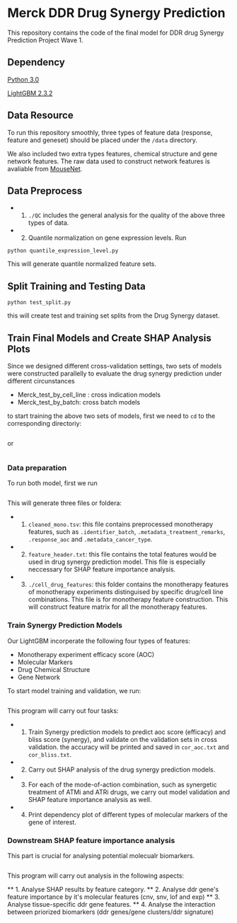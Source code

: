 # Merck DDR Drug Synergy Prediction

This repository contains the code of the final model for DDR drug Synergy Prediction Project Wave 1. 

## Dependency

[Python 3.0](https://www.python.org/download/releases/3.0/)

[LightGBM 2.3.2](https://lightgbm.readthedocs.io/en/latest/index.html)

## Data Resource

To run this repository smoothly, three types of feature data (response, feature and geneset) should be placed under the `/data` directory.  

We also included two extra types features, chemical structure and gene network features. The raw data used to construct network features is avaliable from [MouseNet](http://fntm.princeton.edu). 

## Data Preprocess

* 1. `./QC` includes the general analysis for the quality of the above three types of data.
* 2. Quantile normalization on gene expression levels. Run 
```cd ./QC
python quantile_expression_level.py
```
This will generate quantile normalized feature sets.

## Split Training and Testing Data

```
python test_split.py
```
this will create test and training set splits from the Drug Synergy dataset.

## Train Final Models and Create SHAP Analysis Plots

Since we designed different cross-validation settings, two sets of models were constructed parallelly to evaluate the drug synergy prediction under different circunstances

* Merck_test_by_cell_line : cross indication models
* Merck_test_by_batch: cross batch models

to start training the above two sets of models, first we need to `cd` to the corresponding directoriy:
```cd Merck_test_by_cell_line
``` 
or
```cd Merck_test_by_batch
```

### Data preparation

To run both model, first we run

```python data_process.py
```
This will generate three files or foldera:

* 1. `cleaned_mono.tsv`: this file contains preprocessed monotherapy features, such as `.identifier_batch`, `.metadata_treatment_remarks`, `.response_aoc` and `.metadata_cancer_type`.

* 2. `feature_header.txt`: this file contains the total features would be used in drug synergy prediction model. This file is especially neccessary for SHAP feature importance analysis.

* 3. `./cell_drug_features`: this folder contains the monotherapy features of monotherapy experiments distinguised by specific drug/cell line combinations. This file is for monotherapy feature construction.
This will construct feature matrix for all the monotherapy features.

### Train Synergy Prediction Models

Our LightGBM incorperate the following four types of features:
* Monotherapy experiment efficacy score (AOC)
* Molecular Markers
* Drug Chemical Structure
* Gene Network

To start model training and validation, we run:

```python model_training.py
```

This program will carry out four tasks: 
* 1. Train Synergy prediction models to predict aoc score (efficacy) and bliss score (synergy), and validate on the validation sets in cross validation. the accuracy will be printed and saved in `cor_aoc.txt` and `cor_bliss.txt`.
* 2. Carry out SHAP analysis of the drug synergy prediction models.
* 3. For each of the mode-of-action combination, such as synergetic treatment of ATMi and ATRi drugs, we carry out model validation and SHAP feature importance analysis as well.
* 4. Print dependency plot of different types of molecular markers of the gene of interest.

### Downstream SHAP feature importance analysis

This part is crucial for analysing potential molecualr biomarkers. 

``` python statistical_analysis.py
``` 
This program will carry out analysis in the following aspects:

** 1. Analyse SHAP results by feature category.
** 2. Analyse ddr gene's feature importance by it's molecular features (cnv, snv, lof and exp)
** 3. Analyse tissue-specific ddr gene features.
** 4. Analyse the interaction between priorized biomarkers (ddr genes/gene clusters/ddr signature)
